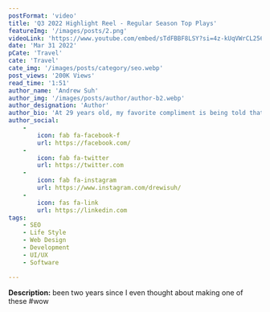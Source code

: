 ```yaml
---
postFormat: 'video'
title: 'Q3 2022 Highlight Reel - Regular Season Top Plays'
featureImg: '/images/posts/2.png'
videoLink: 'https://www.youtube.com/embed/sTdFBBF8LSY?si=4z-kUqVWrCL2565P'
date: 'Mar 31 2022'
pCate: 'Travel'
cate: 'Travel'
cate_img: '/images/posts/category/seo.webp'
post_views: '200K Views'
read_time: '1:51'
author_name: 'Andrew Suh'
author_img: '/images/posts/author/author-b2.webp'
author_designation: 'Author'
author_bio: 'At 29 years old, my favorite compliment is being told that I look like my mom. Seeing myself in her image, like this daughter up top, makes me so proud of how far I’ve come, and so thankful for where I come from.'
author_social:
    -
        icon: fab fa-facebook-f
        url: https://facebook.com/
    -
        icon: fab fa-twitter
        url: https://twitter.com
    -
        icon: fab fa-instagram
        url: https://www.instagram.com/drewisuh/
    - 
        icon: fas fa-link
        url: https://linkedin.com
tags: 
    - SEO
    - Life Style
    - Web Design
    - Development
    - UI/UX
    - Software

---
```


**Description:** been two years since I even thought about making one of these #wow



